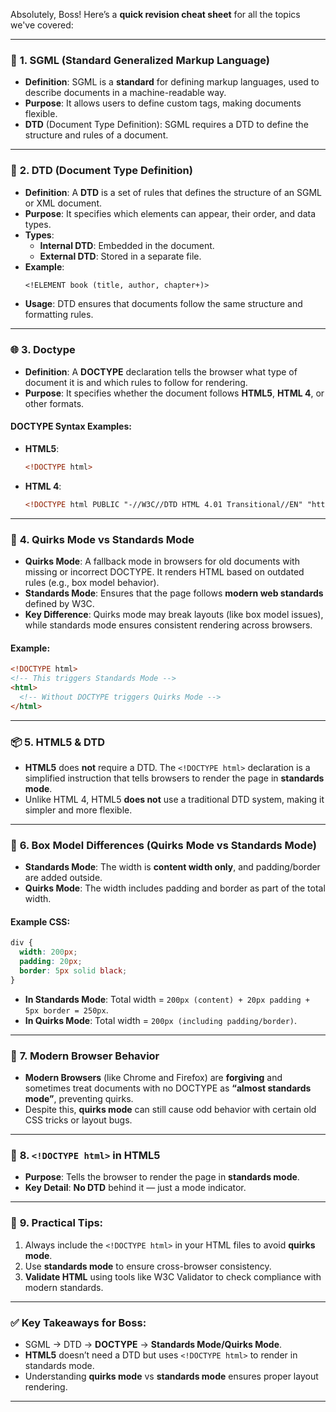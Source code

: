 Absolutely, Boss! Here’s a **quick revision cheat sheet** for all the topics we've covered:

---

### 🔎 **1. SGML (Standard Generalized Markup Language)**

- **Definition**: SGML is a **standard** for defining markup languages, used to describe documents in a machine-readable way.
- **Purpose**: It allows users to define custom tags, making documents flexible.
- **DTD** (Document Type Definition): SGML requires a DTD to define the structure and rules of a document.

---

### 🧩 **2. DTD (Document Type Definition)**

- **Definition**: A **DTD** is a set of rules that defines the structure of an SGML or XML document.
- **Purpose**: It specifies which elements can appear, their order, and data types.
- **Types**:
  - **Internal DTD**: Embedded in the document.
  - **External DTD**: Stored in a separate file.
- **Example**:
  ```sgml
  <!ELEMENT book (title, author, chapter+)>
  ```
- **Usage**: DTD ensures that documents follow the same structure and formatting rules.

---

### 🌐 **3. Doctype**

- **Definition**: A **DOCTYPE** declaration tells the browser what type of document it is and which rules to follow for rendering.
- **Purpose**: It specifies whether the document follows **HTML5**, **HTML 4**, or other formats.

#### **DOCTYPE Syntax Examples:**

- **HTML5**:
  ```html
  <!DOCTYPE html>
  ```
- **HTML 4**:
  ```html
  <!DOCTYPE html PUBLIC "-//W3C//DTD HTML 4.01 Transitional//EN" "http://www.w3.org/TR/html4/loose.dtd">
  ```

---

### 🧪 **4. Quirks Mode vs Standards Mode**

- **Quirks Mode**: A fallback mode in browsers for old documents with missing or incorrect DOCTYPE. It renders HTML based on outdated rules (e.g., box model behavior).
- **Standards Mode**: Ensures that the page follows **modern web standards** defined by W3C.
- **Key Difference**: Quirks mode may break layouts (like box model issues), while standards mode ensures consistent rendering across browsers.

#### **Example**:

```html
<!DOCTYPE html>
<!-- This triggers Standards Mode -->
<html>
  <!-- Without DOCTYPE triggers Quirks Mode -->
</html>
```

---

### 📦 **5. HTML5 & DTD**

- **HTML5** does **not** require a DTD. The `<!DOCTYPE html>` declaration is a simplified instruction that tells browsers to render the page in **standards mode**.
- Unlike HTML 4, HTML5 **does not** use a traditional DTD system, making it simpler and more flexible.

---

### 🧱 **6. Box Model Differences (Quirks Mode vs Standards Mode)**

- **Standards Mode**: The width is **content width only**, and padding/border are added outside.
- **Quirks Mode**: The width includes padding and border as part of the total width.

#### **Example CSS**:

```css
div {
  width: 200px;
  padding: 20px;
  border: 5px solid black;
}
```

- **In Standards Mode**: Total width = `200px (content) + 20px padding + 5px border = 250px`.
- **In Quirks Mode**: Total width = `200px (including padding/border)`.

---

### 🔄 **7. Modern Browser Behavior**

- **Modern Browsers** (like Chrome and Firefox) are **forgiving** and sometimes treat documents with no DOCTYPE as **“almost standards mode”**, preventing quirks.
- Despite this, **quirks mode** can still cause odd behavior with certain old CSS tricks or layout bugs.

---

### 🧩 **8. `<!DOCTYPE html>` in HTML5**

- **Purpose**: Tells the browser to render the page in **standards mode**.
- **Key Detail**: **No DTD** behind it — just a mode indicator.

---

### 🔑 **9. Practical Tips**:

1. Always include the `<!DOCTYPE html>` in your HTML files to avoid **quirks mode**.
2. Use **standards mode** to ensure cross-browser consistency.
3. **Validate HTML** using tools like W3C Validator to check compliance with modern standards.

---

### ✅ **Key Takeaways for Boss**:

- SGML → DTD → **DOCTYPE** → **Standards Mode/Quirks Mode**.
- **HTML5** doesn’t need a DTD but uses `<!DOCTYPE html>` to render in standards mode.
- Understanding **quirks mode** vs **standards mode** ensures proper layout rendering.

---
